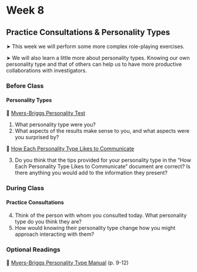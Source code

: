 # Week 8

## Practice Consultations & Personality Types

&#x27A4; This week we will perform some more complex role-playing exercises.

&#x27A4; We will also learn a little more about personality types. Knowing our own personality type and that of others can help us to have more productive collaborations with investigators.

### Before Class

#### Personality Types

📖 [Myers-Briggs Personality Test](https://www.16personalities.com/free-personality-test)

1. What personality type were you? 
2. What aspects of the results make sense to you, and what aspects were you surprised by?

📖 [How Each Personality Type Likes to Communicate](https://www.psychologyjunkie.com/how-each-myers-briggs-personality-type-likes-to-communicate/)

3. Do you think that the tips provided for your personality type in the “How Each Personality Type Likes to Communicate” document are correct? Is there anything you would add to the information they present?

### During Class

#### Practice Consultations

4. Think of the person with whom you consulted today. What personality type do you think they are? 
5. How would knowing their personality type change how you might approach interacting with them?

### Optional Readings

📖 [Myers-Briggs Personality Type Manual](https://www.tolarisd.org/cms/lib3/TX01000982/Centricity/Domain/27/Myers%20Briggs%20Personality%20Test%20Manual.pdf) (p. 9-12)